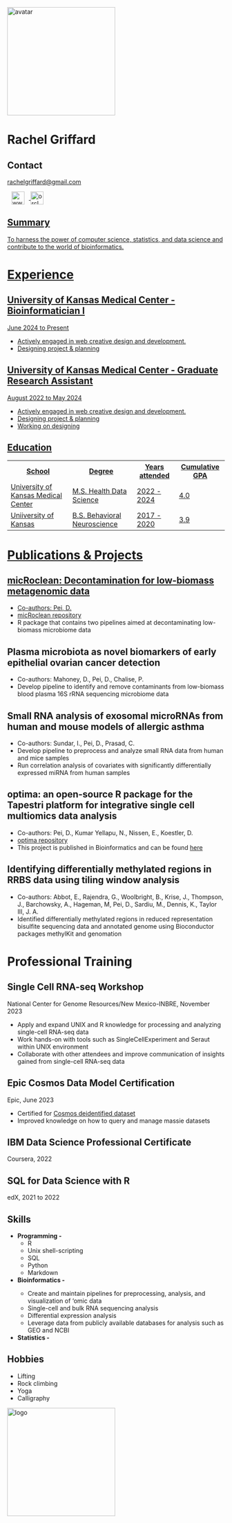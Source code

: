 <html lang="en">

<head>
	<meta charset="UTF-8">
	<meta http-equiv="X-UA-Compatible"
		content="IE=edge">
	<meta name="viewport"
		content="width=device-width, 
				initial-scale=1.0">
	<link rel="stylesheet"
		href="resume.css">
<body>
	<div class="full">
		<div class="center">
			<div class="circular_image">
				<img src=
"https://github.com/rachelgriffard/digital-cv/assets/95938614/787b7baf-c4f6-48bc-9b11-18b10ea2bbe5"
					alt="avatar"
					style="width:250px;
							height:250px;">
        <h1> Rachel Griffard
			</div>
			<div class="Contact">
				<h2>Contact</h2>
				<p>
					<a href="rachelgriffard@gmail.com">rachelgriffard@gmail.com</a>
				</p>
        <p>
          <a href="https://linkedin.com/in/www.linkedin.com/in/rachelgriffard" target="blank"><img align="center" src="https://raw.githubusercontent.com/rahuldkjain/github-profile-readme-generator/master/src/images/icons/Social/linked-in-alt.svg" alt="www.linkedin.com/in/rachelgriffard" height="30" width="30" hspace = 10 />
                      <a href="[https://linkedin.com/in/www.linkedin.com/in/rachelgriffard](https://orcid.org/0000-0002-3330-695X)" target="blank"><img align="center" src="https://upload.wikimedia.org/wikipedia/commons/thumb/0/06/ORCID_iD.svg/2048px-ORCID_iD.svg.png" alt="orcID" height="30" width="30" />
        </p>
			</div>
      <div class="Summary">
				<h2>Summary</h2>
				<p>
        To harness the power of computer science, statistics, and data science and contribute to the world of bioinformatics.
				</p>
			</div>
		<div class="right">
			<div class="name">
			<div class="Experience">
				<h1>Experience</h2>
				<h2>University of Kansas Medical Center - Bioinformatician I</h3>
				<p>June 2024 to Present</p>
				<ul>
					<li>
						Actively engaged in web creative
						design and development.
					</li>
					<li>
						Designing project & planning
					</li>
				</ul>
				<h2>University of Kansas Medical Center - Graduate Research Assistant</h3>
				<p>August 2022 to May 2024</p>
				<ul>
					<li>
						Actively engaged in web creative
						design and development.
					</li>
					<li>Designing project & planning</li>
					<li>Working on designing</li>
				</ul>
			</div>
			<div class="Education">
				<h2>Education</h2>
				<table>
					<tr>
						<th>School</th>
            <th>Degree</th>
						<th>Years attended</th>
						<th>Cumulative GPA</th>
					</tr>
					<tr>
						<td>University of Kansas Medical Center</td>
            <td>M.S. Health Data Science</td>
						<td>2022 - 2024</td>
						<td>4.0</td>
					</tr>
					<tr>
						<td>Uniiversity of Kansas</td>
            <td>B.S. Behavioral Neuroscience</td>
						<td>2017 - 2020</td>
						<td>3.9</td>
					</tr>
				</table>
			</div>
			<div class="Projects and Publications">
				<h1> Publications & Projects
						<h2>micRoclean: Decontamination for low-biomass metagenomic data</h2>
							<ul>
								<li>Co-authors: Pei, D.</li>
								<li><a href = "https://github.com/rachelgriffard/micRoclean">micRoclean repository</a></li>
								<li>R package that contains two pipelines aimed at decontaminating low-biomass microbiome data</li>
							</ul>
						<h2> Plasma microbiota as novel biomarkers of early epithelial ovarian cancer detection</h2>
							<ul>
								<li>Co-authors: Mahoney, D., Pei, D., Chalise, P.</li>
								<li>Develop pipeline to identify and remove contaminants from low-biomass blood plasma 16S rRNA sequencing microbiome data</li>
							</ul>
						<h2>Small RNA analysis of exosomal microRNAs from human and mouse models of allergic asthma</h2>
						<p>	
							<ul>
								<li>Co-authors: Sundar, I., Pei, D., Prasad, C.
								<li>Develop pipeline to preprocess and analyze small RNA data from human and mice samples</li>
								<li>Run correlation analysis of covariates with significantly differentially expressed miRNA from human samples</li>
							</ul>
						</p>
						<h2>optima: an open-source R package for the Tapestri platform for integrative single cell multiomics data analysis</h2>
						<p>
							<ul>
								<li>Co-authors: Pei, D., Kumar Yellapu, N., Nissen, E., Koestler, D.</li>	
								<li><a href = "https://github.com/rachelgriffard/optima">optima repository</a></li>
								<li>This project is published in Bioinformatics and can be found <a href = "https://academic.oup.com/bioinformatics/article/39/10/btad611/7291856">here</a></li>
							</ul>
						</p>
      						<h2>Identifying differentially methylated regions in RRBS data using tiling window analysis</h2>
	    					<p>
							<ul>
								<li>Co-authors: Abbot, E., Rajendra, G., Woolbright, B., Krise, J., Thompson, J., Barchowsky, A., Hageman, M, Pei, D., Sardiu, M., Dennis, K., Taylor III, J. A.</li>
								<li>Identified differentially methylated regions in reduced representation bisulfite sequencing data and annotated genome using Bioconductor packages methylKit and genomation</li>
							</ul>
						</p>				
			</div>
<div class = "Training">
	<h1>Professional Training</h1>
	<h2>Single Cell RNA-seq Workshop</h2>
	National Center for Genome Resources/New Mexico-INBRE, November 2023
	<ul>
		<li>Apply and expand UNIX and R knowledge for processing and analyzing single-cell RNA-seq data</li>
		<li>Work hands-on with tools such as SingleCellExperiment and Seraut within UNIX environment</li>
		<li>Collaborate with other attendees and improve communication of insights gained from single-cell RNA-seq data</li>
	</ul>
 	<h2>Epic Cosmos Data Model Certification</h2>
  	Epic, June 2023
   	<ul>
		<li>Certified for <a href = "https://cosmos.epic.com/">Cosmos deidentified dataset</a></li>
		<li>Improved knowledge on how to query and manage massie datasets</li>
	</ul>
 	<h2>IBM Data Science Professional Certificate</h2>
	Coursera, 2022
	<h2>SQL for Data Science with R</h2>
	edX, 2021 to 2022
</div>
<div class="Skills">
				<h2>Skills</h2>
				<ul>
					<li>
						<b>Programming - </b>
						<ul>
							<li> R</li>
							<li> Unix shell-scripting</li>
							<li>SQL</li>
							<li> Python</li>
							<li>Markdown</li>
						</ul>
					</li>
					<li>
						<b>Bioinformatics - </b>
					</li>
						<ul>
							<li>Create and maintain pipelines for preprocessing, analysis, and visualization of ‘omic data</li>
							<li>Single-cell and bulk RNA sequencing analysis</li>
							<li>Differential expression analysis</li>
							<li>Leverage data from publicly available databases for analysis such as GEO and NCBI</li>
						</ul>
					<li>
						<b>Statistics - </b>
					</li>
				</ul>
			</div>
      <div class="Hobbies">
				<h2>Hobbies</h2>
				<ul>
					<li>Lifting</li>
					<li>Rock climbing</li>
					<li>Yoga</li>
					<li>Calligraphy</li>
				</ul>
			</div>
		</div>
	</div>
                                <img src = "https://github.com/rachelgriffard/digital-cv/assets/95938614/e653d55d-7610-4621-8dc8-a3e01dfec855" 
          alt="logo"
					style="width:250px;
							height:250px;">
</body>

</html>
